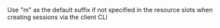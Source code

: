 Use "m" as the default suffix if not specified in the resource slots when creating sessions via the client CLI
